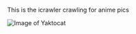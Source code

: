 This is the icrawler crawling for anime pics

![Image of Yaktocat](https://octodex.github.com/images/yaktocat.png)
